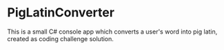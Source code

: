 # PigLatinConverter

This is a small C# console app which converts a user's word into pig latin, created as coding challenge solution.
